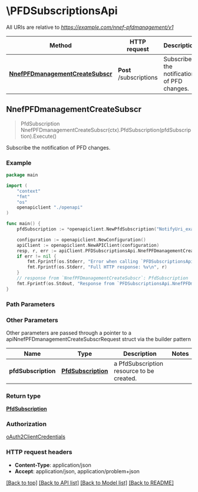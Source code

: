# \PFDSubscriptionsApi

All URIs are relative to *https://example.com/nnef-pfdmanagement/v1*

Method | HTTP request | Description
------------- | ------------- | -------------
[**NnefPFDmanagementCreateSubscr**](PFDSubscriptionsApi.md#NnefPFDmanagementCreateSubscr) | **Post** /subscriptions | Subscribe the notification of PFD changes.



## NnefPFDmanagementCreateSubscr

> PfdSubscription NnefPFDmanagementCreateSubscr(ctx).PfdSubscription(pfdSubscription).Execute()

Subscribe the notification of PFD changes.

### Example

```go
package main

import (
    "context"
    "fmt"
    "os"
    openapiclient "./openapi"
)

func main() {
    pfdSubscription := *openapiclient.NewPfdSubscription("NotifyUri_example", "SupportedFeatures_example") // PfdSubscription | a PfdSubscription resource to be created.

    configuration := openapiclient.NewConfiguration()
    apiClient := openapiclient.NewAPIClient(configuration)
    resp, r, err := apiClient.PFDSubscriptionsApi.NnefPFDmanagementCreateSubscr(context.Background()).PfdSubscription(pfdSubscription).Execute()
    if err != nil {
        fmt.Fprintf(os.Stderr, "Error when calling `PFDSubscriptionsApi.NnefPFDmanagementCreateSubscr``: %v\n", err)
        fmt.Fprintf(os.Stderr, "Full HTTP response: %v\n", r)
    }
    // response from `NnefPFDmanagementCreateSubscr`: PfdSubscription
    fmt.Fprintf(os.Stdout, "Response from `PFDSubscriptionsApi.NnefPFDmanagementCreateSubscr`: %v\n", resp)
}
```

### Path Parameters



### Other Parameters

Other parameters are passed through a pointer to a apiNnefPFDmanagementCreateSubscrRequest struct via the builder pattern


Name | Type | Description  | Notes
------------- | ------------- | ------------- | -------------
 **pfdSubscription** | [**PfdSubscription**](PfdSubscription.md) | a PfdSubscription resource to be created. | 

### Return type

[**PfdSubscription**](PfdSubscription.md)

### Authorization

[oAuth2ClientCredentials](../README.md#oAuth2ClientCredentials)

### HTTP request headers

- **Content-Type**: application/json
- **Accept**: application/json, application/problem+json

[[Back to top]](#) [[Back to API list]](../README.md#documentation-for-api-endpoints)
[[Back to Model list]](../README.md#documentation-for-models)
[[Back to README]](../README.md)

